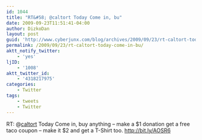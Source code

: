 ```yaml
---
id: 1044
title: "RT&#58; @caltort Today Come in, bu"
date: 2009-09-23T11:51:41-04:00
author: DizkoDan
layout: post
guid: 'http://www.cyberjunx.com/blog/archives/2009/09/23/rt-caltort-today-come-in-bu/'
permalink: /2009/09/23/rt-caltort-today-come-in-bu/
aktt_notify_twitter:
    - 'yes'
ljID:
    - '1008'
aktt_twitter_id:
    - '4318217975'
categories:
    - Twitter
tags:
    - tweets
    - Twitter
---
```


RT: @[caltort](http://twitter.com/caltort) Today Come in, buy anything – make a $1 donation get a free taco coupon – make it $2 and get a T-Shirt too. <http://bit.ly/AOSR6>